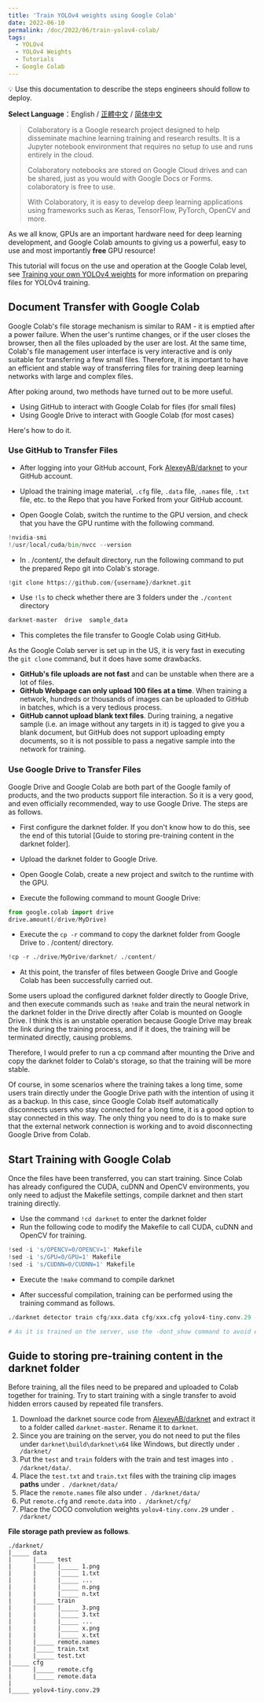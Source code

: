 ```yaml
---
title: 'Train YOLOv4 weights using Google Colab'
date: 2022-06-10
permalink: /doc/2022/06/train-yolov4-colab/
tags:
  - YOLOv4
  - YOLOv4 Weights
  - Tutorials
  - Google Colab
---
```


<aside>
💡 Use this documentation to describe the steps engineers should follow to deploy.
</aside>


**Select Language**：English / [正體中文](https://marc0cheung.github.io/doc/2022/06/train-yolov4-colab-zhHK/) / [简体中文](https://marc0cheung.github.io/doc/2022/06/train-yolov4-colab-zhCN/)



> Colaboratory is a Google research project designed to help disseminate machine learning training and research results. It is a Jupyter notebook environment that requires no setup to use and runs entirely in the cloud.
>
> Colaboratory notebooks are stored on Google Cloud drives and can be shared, just as you would with Google Docs or Forms. colaboratory is free to use.
>
> With Colaboratory, it is easy to develop deep learning applications using frameworks such as Keras, TensorFlow, PyTorch, OpenCV and more. 



As we all know, GPUs are an important hardware need for deep learning development, and Google Colab amounts to giving us a powerful, easy to use and most importantly **free** GPU resource!

This tutorial will focus on the use and operation at the Google Colab level, see [Training your own YOLOv4 weights](https://marc0cheung.github.io/doc/2022/06/train-yolov4-weights/) for more information on preparing files for YOLOv4 training. 



## Document Transfer with Google Colab

Google Colab's file storage mechanism is similar to RAM - it is emptied after a power failure. When the user's runtime changes, or if the user closes the browser, then all the files uploaded by the user are lost. At the same time, Colab's file management user interface is very interactive and is only suitable for transferring a few small files. Therefore, it is important to have an efficient and stable way of transferring files for training deep learning networks with large and complex files.

After poking around, two methods have turned out to be more useful.

- Using GitHub to interact with Google Colab for files (for small files)
- Using Google Drive to interact with Google Colab (for most cases)

Here's how to do it. 



### Use GitHub to Transfer Files

- After logging into your GitHub account, Fork [AlexeyAB/darknet](https://github.com/AlexeyAB/darknet/) to your GitHub account.

- Upload the training image material, `.cfg` file, `.data` file, `.names` file, `.txt` file, etc. to the Repo that you have Forked from your GitHub account.

- Open Google Colab, switch the runtime to the GPU version, and check that you have the GPU runtime with the following command.

```python
!nvidia-smi
!/usr/local/cuda/bin/nvcc --version
```

- In . /content/, the default directory, run the following command to put the prepared Repo git into Colab's storage.

```python
!git clone https://github.com/{username}/darknet.git
```

- Use `!ls` to check whether there are 3 folders under the `./content` directory

```python
darknet-master	drive  sample_data
```

- This completes the file transfer to Google Colab using GitHub.



As the Google Colab server is set up in the US, it is very fast in executing the `git clone` command, but it does have some drawbacks.

- **GitHub's file uploads are not fast** and can be unstable when there are a lot of files.
- **GitHub Webpage can only upload 100 files at a time**. When training a network, hundreds or thousands of images can be uploaded to GitHub in batches, which is a very tedious process.
- **GitHub cannot upload blank text files**. During training, a negative sample (i.e. an image without any targets in it) is tagged to give you a blank document, but GitHub does not support uploading empty documents, so it is not possible to pass a negative sample into the network for training.



### Use Google Drive to Transfer Files

Google Drive and Google Colab are both part of the Google family of products, and the two products support file interaction. So it is a very good, and even officially recommended, way to use Google Drive. The steps are as follows.

- First configure the darknet folder. If you don't know how to do this, see the end of this tutorial [Guide to storing pre-training content in the darknet folder].

- Upload the darknet folder to Google Drive.

- Open Google Colab, create a new project and switch to the runtime with the GPU.

- Execute the following command to mount Google Drive: 

```python
from google.colab import drive
drive.amount(/drive/MyDrive)
```

- Execute the `cp -r` command to copy the darknet folder from Google Drive to . /content/ directory.

```python
!cp -r ./drive/MyDrive/darknet/ ./content/
```

- At this point, the transfer of files between Google Drive and Google Colab has been successfully carried out.



Some users upload the configured darknet folder directly to Google Drive, and then execute commands such as `!make` and train the neural network in the darknet folder in the Drive directly after Colab is mounted on Google Drive. I think this is an unstable operation because Google Drive may break the link during the training process, and if it does, the training will be terminated directly, causing problems.

Therefore, I would prefer to run a cp command after mounting the Drive and copy the darknet folder to Colab's storage, so that the training will be more stable.

Of course, in some scenarios where the training takes a long time, some users train directly under the Google Drive path with the intention of using it as a backup. In this case, since Google Colab itself automatically disconnects users who stay connected for a long time, it is a good option to stay connected in this way. The only thing you need to do is to make sure that the external network connection is working and to avoid disconnecting Google Drive from Colab.



## Start Training with Google Colab

Once the files have been transferred, you can start training. Since Colab has already configured the CUDA, cuDNN and OpenCV environments, you only need to adjust the Makefile settings, compile darknet and then start training directly.

- Use the command `!cd darknet` to enter the darknet folder
- Run the following code to modify the Makefile to call CUDA, cuDNN and OpenCV for training.

```python
!sed -i 's/OPENCV=0/OPENCV=1' Makefile
!sed -i 's/GPU=0/GPU=1' Makefile
!sed -i 's/CUDNN=0/CUDNN=1' Makefile
```

- Execute the `!make` command to compile darknet

- After successful compilation, training can be performed using the training command as follows.

```python
./darknet detector train cfg/xxx.data cfg/xxx.cfg yolov4-tiny.conv.29 -dont_show

# As it is trained on the server, use the -dont_show command to avoid errors.
```





## Guide to storing pre-training content in the darknet folder

Before training, all the files need to be prepared and uploaded to Colab together for training. Try to start training with a single transfer to avoid hidden errors caused by repeated file transfers.

1. Download the darknet source code from [AlexeyAB/darknet](https://github.com/AlexeyAB/darknet/) and extract it to a folder called `darknet-master`. Rename it to `darknet`. 
2. Since you are training on the server, you do not need to put the files under `darknet\build\darknet\x64` like Windows, but directly under `. /darknet/`
3. Put the `test` and `train` folders with the train and test images into `. /darknet/data/`.
4. Place the `test.txt` and `train.txt` files with the training clip images **paths** under `. /darknet/data/`
5. Place the `remote.names` file also under `. /darknet/data/`
6. Put `remote.cfg` and `remote.data` into `. /darknet/cfg/`
7. Place the COCO convolution weights `yolov4-tiny.conv.29` under `. /darknet/`



**File storage path preview as follows**.

```
./darknet/
|_____ data
|      |_____ test
|      |      |_____ 1.png
|      |      |_____ 1.txt
|      |      |_____ ...
|      |      |_____ n.png
|      |      |_____ n.txt
|      |_____ train
|      |      |_____ 3.png
|      |      |_____ 3.txt
|      |      |_____ ...
|      |      |_____ x.png
|      |      |_____ x.txt
|      |_____ remote.names
|      |_____ train.txt
|      |_____ test.txt
|_____ cfg
|      |_____ remote.cfg
|      |_____ remote.data
|
|_____ yolov4-tiny.conv.29
```


